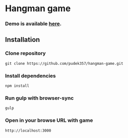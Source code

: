 # Hangman game

### Demo is available [here](http://pudek357.idhosting.pl/hangman/).

## Installation

### Clone repository
`git clone https://github.com/pudek357/hangman-game.git`

### Install dependencies
`npm install`

### Run gulp with browser-sync
`gulp`

### Open in your browse URL with game
`http://localhost:3000`
